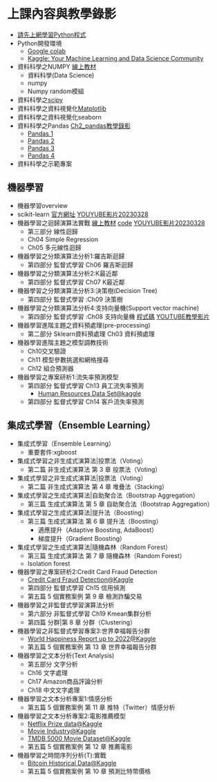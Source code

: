 # 上課內容與教學錄影
- [請先上網學習Python程式](https://github.com/MyFirstSecurity2020/SF2023A3)
- Python開發環境
  - [Google colab](https://colab.research.google.com/)
  - [Kaggle: Your Machine Learning and Data Science Community](https://www.kaggle.com/) 
- 資料科學之NUMPY [線上教材](./資料科學/)
  - 資料科學(Data Science)
  - numpy
  - Numpy random模組
- 資料科學之[scipy](./資料科學/scipy.md)
- 資料科學之資料視覺化[Matplotlib](./資料科學/Matplotlib20230321.md)
- 資料科學之資料視覺化seaborn
- 資料科學之Pandas [Ch2_pandas教學錄影](https://youtu.be/tMXfigd0Lek)
  - [Pandas 1 ](https://youtu.be/_lUy7iJXzrI) 
  - [Pandas 2](https://youtu.be/9_r9X7Jsis4)
  - [Pandas 3](https://youtu.be/TE2fKyxwgDo)
  - [Pandas 4](https://studio.youtube.com/video/TE2fKyxwgDo/edit)
- 資料科學之示範專案
## 機器學習
- 機器學習overview
- scikit-learn [官方網址](https://scikit-learn.org/stable/)  [YOUYUBE影片20230328](https://youtu.be/OVA9zz-H8nE)
- 機器學習之迴歸演算法實戰 [線上教材](./ML/regression.md) [code](./教科書程式範例/ch04) [YOUYUBE影片20230328](https://youtu.be/UIYePSoGHTI)
  - 第三部分 線性迴歸
  - Ch04 Simple Regression
  - Ch05 多元線性迴歸
- 機器學習之分類演算法分析1:羅吉斯迴歸
  - 第四部分 監督式學習 Ch06 羅吉斯迴歸
- 機器學習之分類演算法分析2:K最近鄰
  - 第四部分 監督式學習  Ch07 K最近鄰
- 機器學習之分類演算法分析3:決策樹(Decision Tree)
  - 第四部分 監督式學習 :Ch09 決策樹
- 機器學習之分類演算法分析4:支持向量機(Support vector machine)
  - 第四部分 監督式學習 :Ch08 支持向量機 [程式碼](https://github.com/MyDearGreatTeacher/ML202302/blob/main/ML/%E9%90%B5%E9%81%94%E5%B0%BC%E8%99%9F%E8%B3%87%E6%96%99%E9%9B%86%E7%9A%84%E6%94%AF%E6%8C%81%E5%90%91%E9%87%8F%E6%A9%9F%E6%A8%A1%E5%9E%8B.md)  [YOUTUBE教學影片](https://youtu.be/fqDdyxKwW6U)
- 機器學習進階主題之資料預處理(pre-processing)
  - 第二部分 Sklearn資料預處理 Ch03 資料預處理
- 機器學習進階主題之模型調教技術
  - Ch10交叉驗證
  - Ch11 模型參數挑選和網格搜尋
  - Ch12 組合預測器
- 機器學習之專案研析1:流失率預測模型
  - 第四部分 監督式學習 Ch13 員工流失率預測
    - [Human Resources Data Set@kaggle](https://www.kaggle.com/datasets/rhuebner/human-resources-data-set) 
  - 第四部分 監督式學習 Ch14 客戶流失率預測
## 集成式學習（Ensemble Learning）
- 集成式學習（Ensemble Learning）
  - 重要套件:xgboost 
- 集成式學習之非生成式演算法|投票法（Voting）
  - 第二篇 非生成式演算法  第 3 章 投票法（Voting）
- 集成式學習之非生成式演算法|投票法（Voting）  
  - 第二篇 非生成式演算法  第 4 章 堆疊法（Stacking）
- 集成式學習之生成式演算法|自助聚合法（Bootstrap Aggregation）
  - 第三篇 生成式演算法 第 5 章 自助聚合法（Bootstrap Aggregation）
- 集成式學習之生成式演算法|提升法（Boosting）
  - 第三篇 生成式演算法 第 6 章 提升法（Boosting）
    - 適應提升（Adaptive Boosting, AdaBoost）
    - 梯度提升（Gradient Boosting）
- 集成式學習之生成式演算法|隨機森林（Random Forest）
  - 第三篇 生成式演算法 第 7 章 隨機森林（Random Forest）
  - Isolation forest
- 機器學習之專案研析2:Credit Card Fraud Detection
  - [Credit Card Fraud Detection@Kaggle](https://www.kaggle.com/datasets/mlg-ulb/creditcardfraud) 
  - 第四部分 監督式學習 Ch15 信用偵測
  - 第五篇 5 個實務案例 第 9 章 檢測詐騙交易
- 機器學習之非監督式學習演算法分析
  - 第六部分 非監督式學習 Ch19 Kmean集群分析
  - 第四篇 分群|第 8 章 分群（Clustering）
- 機器學習之非監督式學習專案3:世界幸福報告分群
  - [World Happiness Report up to 2022@Kaggle](https://www.kaggle.com/datasets/mathurinache/world-happiness-report)
  - 第五篇 5 個實務案例 第 13 章 世界幸福報告分群
- 機器學習之文本分析(Text Analysis)
  - 第五部分 文字分析
  - Ch16 文字處理
  - Ch17 Amazon商品評論分析
  - Ch18 中文文字處理
- 機器學習之文本分析專案1:情感分析
  - 第五篇 5 個實務案例 第 11 章 推特（Twitter）情感分析
- 機器學習之文本分析專案2:電影推薦模型
  - [Netflix Prize data@Kaggle]()
  - [Movie Industry@Kaggle](https://www.kaggle.com/datasets/danielgrijalvas/movies)
  - [TMDB 5000 Movie Dataset@Kaggle](https://www.kaggle.com/datasets/tmdb/tmdb-movie-metadata)
  - 第五篇 5 個實務案例 第 12 章 推薦電影
- 機器學習之時間序列分析(T):實戰
  - [Bitcoin Historical Data@Kaggle](https://www.kaggle.com/datasets/mczielinski/bitcoin-historical-data)
  - 第五篇 5 個實務案例 第 10 章 預測比特幣價格

